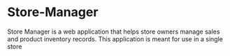 # Store-Manager
Store Manager is a web application that helps store owners manage sales and product inventory records. This application is meant for use in a single store
